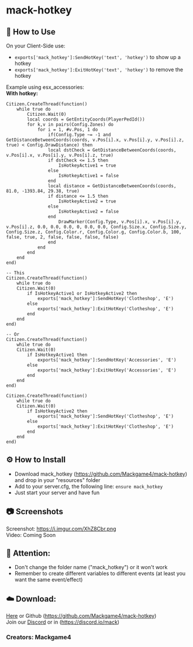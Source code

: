 # mack-hotkey  

## 📗 How to Use  

On your Client-Side use:  
- `exports['mack_hotkey']:SendHotKey('text', 'hotkey')` to show up a hotkey  
- `exports['mack_hotkey']:ExitHotKey('text', 'hotkey')` to remove the hotkey  

Example using esx_accessories:  
**With hotkey:**  
```
Citizen.CreateThread(function()
	while true do
		Citizen.Wait(0)
		local coords = GetEntityCoords(PlayerPedId())
		for k,v in pairs(Config.Zones) do
			for i = 1, #v.Pos, 1 do
				if(Config.Type ~= -1 and GetDistanceBetweenCoords(coords, v.Pos[i].x, v.Pos[i].y, v.Pos[i].z, true) < Config.DrawDistance) then
				local dstCheck = GetDistanceBetweenCoords(coords, v.Pos[i].x, v.Pos[i].y, v.Pos[i].z, true)
				if dstCheck <= 1.5 then
					IsHotkeyActive1 = true
				else
					IsHotkeyActive1 = false
				end
				local distance = GetDistanceBetweenCoords(coords, 81.0, -1393.84, 29.38, true)
				if distance <= 1.5 then
					IsHotkeyActive2 = true
				else
					IsHotkeyActive2 = false
				end
					DrawMarker(Config.Type, v.Pos[i].x, v.Pos[i].y, v.Pos[i].z, 0.0, 0.0, 0.0, 0, 0.0, 0.0, Config.Size.x, Config.Size.y, Config.Size.z, Config.Color.r, Config.Color.g, Config.Color.b, 100, false, true, 2, false, false, false, false)
				end
			end
		end
	end
end)

-- This
Citizen.CreateThread(function()
	while true do
	Citizen.Wait(0)
		if IsHotkeyActive1 or IsHotkeyActive2 then
			exports['mack_hotkey']:SendHotKey('Clotheshop', 'E')
		else
			exports['mack_hotkey']:ExitHotKey('Clotheshop', 'E')
		end
	end
end)

-- Or
Citizen.CreateThread(function()
	while true do
	Citizen.Wait(0)
		if IsHotkeyActive1 then
			exports['mack_hotkey']:SendHotKey('Accessories', 'E')
		else
			exports['mack_hotkey']:ExitHotKey('Accessories', 'E')
		end
	end
end)

Citizen.CreateThread(function()
	while true do
	Citizen.Wait(0)
		if IsHotkeyActive2 then
			exports['mack_hotkey']:SendHotKey('Clotheshop', 'E')
		else
			exports['mack_hotkey']:ExitHotKey('Clotheshop', 'E')
		end
	end
end)
```

## ⚙️ How to Install  
- Download mack_hotkey (https://github.com/Mackgame4/mack-hotkey) and drop in your "resources" folder  
- Add to your server.cfg, the following line: ```ensure mack_hotkey```  
- Just start your server and have fun  

## 📷 Screenshots  
Screenshot: https://i.imgur.com/XhZ8Cbr.png  
Video: Coming Soon  

## 🔖 Attention:  
- Don't change the folder name ("mack_hotkey") or it won't work  
- Remember to create different variables to different events (at least you want the same event/effect)

## ☁️ Download:  
[Here](https://github.com/Mackgame4/mack-hotkey) or Github (https://github.com/Mackgame4/mack-hotkey)  
Join our [Discord](https://discord.gg/As3VMTb) or in (https://discord.io/mack)  
### Creators: Mackgame4  
